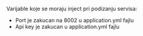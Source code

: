 Varijable koje se moraju inject pri podizanju servisa:
- Port je zakucan na 8002 u application.yml fajlu
- Api key je zakucan u application.yml fajlu